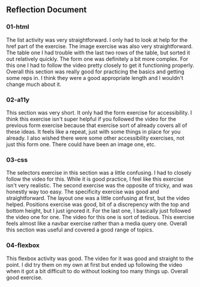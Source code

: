 ## Reflection Document

### 01-html

The list activity was very straightforward. I only had to look at help for the href part of the exercise. The image exercise was also very straightforward. The table one I had trouble with the last two rows of the table, but sorted it out relatively quickly. The form one was definitely a bit more complex. For this one I had to follow the video pretty closely to get it functioning properly. Overall this section was really good for practicing the basics and getting some reps in. I think they were a good appropriate length and I wouldn't change much about it.

### 02-a11y

This section was very short. It only had the form exercise for accessibility. I think this exercise isn't super helpful if you followed the video for the previous form exercise because that exercise sort of already covers all of these ideas. It feels like a repeat, just with some things in place for you already. I also wished there were some other accessibility exercises, not just this form one. There could have been an image one, etc.


### 03-css

The selectors exercise in this section was a little confusing. I had to closely follow the video for this. While it is good practice, I feel like this exercise isn't very realistic. The second exercise was the opposite of tricky, and was honestly way too easy. The specificity exercise was good and straightforward. The layout one was a little confusing at first, but the video helped. Positions exercise was good, bit of a discrepency with the top and bottom height, but I just ignored it. For the last one, I basically just followed the video one for one. The video for this one is sort of tedious. This exercise feels almost like a navbar exercise rather than a media query one. Overall this section was useful and covered a good range of topics. 

### 04-flexbox

This flexbox activity was good. The video for it was good and straight to the point. I did try them on my own at first but ended up following the video when it got a bit difficult to do without looking too many things up. Overall good exercise.